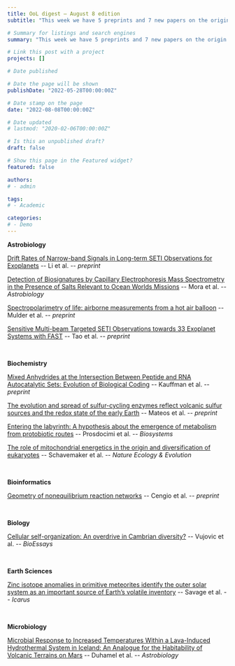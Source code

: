 ```yaml
---
title: OoL digest — August 8 edition
subtitle: "This week we have 5 preprints and 7 new papers on the origin of life. Enjoy!"

# Summary for listings and search engines
summary: "This week we have 5 preprints and 7 new papers on the origin of life. Enjoy!"

# Link this post with a project
projects: []

# Date published

# Date the page will be shown
publishDate: "2022-05-28T00:00:00Z"

# Date stamp on the page
date: "2022-08-08T00:00:00Z"

# Date updated
# lastmod: "2020-02-06T00:00:00Z"

# Is this an unpublished draft?
draft: false

# Show this page in the Featured widget?
featured: false

authors:
# - admin

tags:
# - Academic

categories:
# - Demo
---
```


**Astrobiology**

[Drift Rates of Narrow-band Signals in Long-term SETI Observations for Exoplanets](https://doi.org/10.48550/arXiv.2208.02511) -- Li et al. -- *preprint*

[Detection of Biosignatures by Capillary Electrophoresis Mass Spectrometry in the Presence of Salts Relevant to Ocean Worlds Missions](https://doi.org/10.1089/ast.2021.0091) -- Mora et al. -- *Astrobiology*

[Spectropolarimetry of life: airborne measurements from a hot air balloon](https://doi.org/10.48550/arXiv.2208.02317) -- Mulder et al. -- *preprint*

[Sensitive Multi-beam Targeted SETI Observations towards 33 Exoplanet Systems with FAST](https://doi.org/10.48550/arXiv.2208.02421) -- Tao et al. -- *preprint*

<br>

**Biochemistry**

[Mixed Anhydrides at the Intersection Between Peptide and RNA Autocatalytic Sets: Evolution of Biological Coding](https://doi.org/10.48550/arXiv.2208.01491) -- Kauffman et al. -- *preprint*

[The evolution and spread of sulfur-cycling enzymes reflect volcanic sulfur sources and the redox state of the early Earth](https://doi.org/10.1101/2022.08.05.502933) -- Mateos et al. -- *preprint*

[Entering the labyrinth: A hypothesis about the emergence of metabolism from protobiotic routes](https://doi.org/10.1016/j.biosystems.2022.104751) -- Prosdocimi et al. -- *Biosystems*

[The role of mitochondrial energetics in the origin and diversification of eukaryotes](https://doi.org/10.1038/s41559-022-01833-9) -- Schavemaker et al. -- *Nature Ecology & Evolution*

<br>

**Bioinformatics**

[Geometry of nonequilibrium reaction networks](https://arxiv.org/abs/2208.01290v1) -- Cengio et al. -- *preprint*

<br>

**Biology**

[Cellular self-organization: An overdrive in Cambrian diversity?](https://doi.org/10.1002/bies.202200033) -- Vujovic et al. -- *BioEssays*

<br>

**Earth Sciences**

[Zinc isotope anomalies in primitive meteorites identify the outer solar system as an important source of Earth’s volatile inventory](https://doi.org/10.1016/j.icarus.2022.115172) -- Savage et al. -- *Icarus*

<br>

**Microbiology**

[Microbial Response to Increased Temperatures Within a Lava-Induced Hydrothermal System in Iceland: An Analogue for the Habitability of Volcanic Terrains on Mars](https://doi.org/10.1089/ast.2021.0124) -- Duhamel et al. -- *Astrobiology*

<br>
